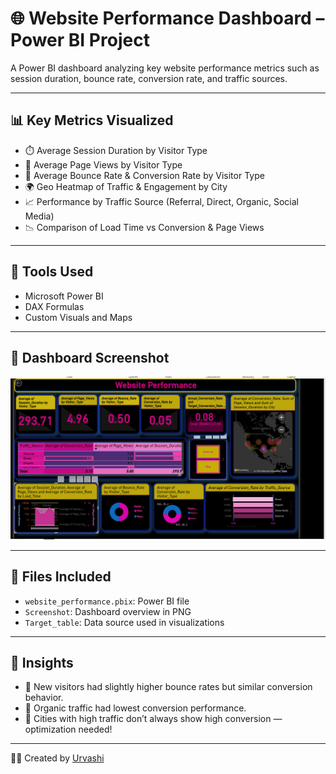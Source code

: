 # 🌐 Website Performance Dashboard – Power BI Project

A Power BI dashboard analyzing key website performance metrics such as session duration, bounce rate, conversion rate, and traffic sources.

---

## 📊 Key Metrics Visualized

- ⏱️ Average Session Duration by Visitor Type
- 📄 Average Page Views by Visitor Type
- 🔁 Average Bounce Rate & Conversion Rate by Visitor Type
- 🌍 Geo Heatmap of Traffic & Engagement by City
- 📈 Performance by Traffic Source (Referral, Direct, Organic, Social Media)
- 📉 Comparison of Load Time vs Conversion & Page Views

---

## 📌 Tools Used

- Microsoft Power BI  
- DAX Formulas  
- Custom Visuals and Maps

---

## 📸 Dashboard Screenshot
![Dashboard Screenshot](website%20performance.png)




---

## 📁 Files Included

- `website_performance.pbix`: Power BI file
- `Screenshot`: Dashboard overview in PNG
- `Target_table`: Data source used in visualizations

---

## 🧠 Insights

- 🔺 New visitors had slightly higher bounce rates but similar conversion behavior.
- 🔻 Organic traffic had lowest conversion performance.
- 🌆 Cities with high traffic don’t always show high conversion — optimization needed!

---

👩‍💻 Created by [Urvashi](https://github.com/urvi-code)

